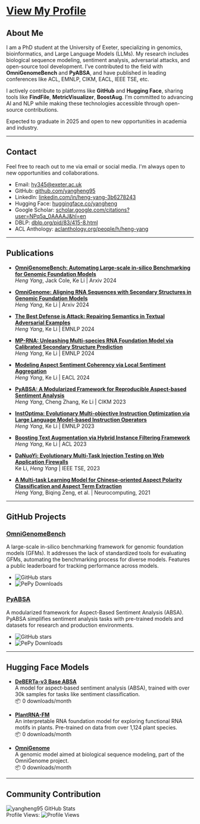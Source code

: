 # [View My Profile](https://yangheng95.github.io/)
## About Me 
I am a PhD student at the University of Exeter, specializing in genomics, bioinformatics, and Large Language Models (LLMs). My research includes biological sequence modeling, sentiment analysis, adversarial attacks, and open-source tool development. I’ve contributed to the field with **OmniGenomeBench** and **PyABSA**, and have published in leading conferences like ACL, EMNLP, CIKM, EACL, IEEE TSE, etc.

I actively contribute to platforms like **GitHub** and **Hugging Face**, sharing tools like **FindFile**, **MetricVisualizer**, **BoostAug**. I’m committed to advancing AI and NLP while making these technologies accessible through open-source contributions.

Expected to graduate in 2025 and open to new opportunities in academia and industry.

---

## Contact
Feel free to reach out to me via email or social media. I'm always open to new opportunities and collaborations.

- Email: [hy345@exeter.ac.uk](mailto:hy345@exeter.ac.uk)
- GitHub: [github.com/yangheng95](https://github.com/yangheng95)
- LinkedIn: [linkedin.com/in/heng-yang-3b6278243](https://www.linkedin.com/in/heng-yang-3b6278243)
- Hugging Face: [huggingface.co/yangheng](https://huggingface.co/yangheng)
- Google Scholar: [scholar.google.com/citations?user=NPq5a_0AAAAJ&hl=en](https://scholar.google.com/citations?user=NPq5a_0AAAAJ&hl=en)
- DBLP: [dblp.org/pid/83/415-8.html](https://dblp.org/pid/83/415-8.html)
- ACL Anthology: [aclanthology.org/people/h/heng-yang](https://aclanthology.org/people/h/heng-yang)

---

## Publications

- **[OmniGenomeBench: Automating Large-scale in-silico Benchmarking for Genomic Foundation Models](https://arxiv.org/abs/2410.01784)**  
  *Heng Yang*, Jack Cole, Ke Li | Arxiv 2024

- **[OmniGenome: Aligning RNA Sequences with Secondary Structures in Genomic Foundation Models](https://arxiv.org/abs/2407.11242)**  
  *Heng Yang*, Ke Li | Arxiv 2024

- **[The Best Defense is Attack: Repairing Semantics in Textual Adversarial Examples](https://openreview.net/forum?id=gLcpCzxoiM)**  
  *Heng Yang*, Ke Li | EMNLP 2024

- **[MP-RNA: Unleashing Multi-species RNA Foundation Model via Calibrated Secondary Structure Prediction](https://openreview.net/forum?id=2ewzfedbQv)**  
  *Heng Yang*, Ke Li | EMNLP 2024

- **[Modeling Aspect Sentiment Coherency via Local Sentiment Aggregation](https://aclanthology.org/2024.eacl-main.195)**  
  *Heng Yang*, Ke Li | EACL 2024

- **[PyABSA: A Modularized Framework for Reproducible Aspect-based Sentiment Analysis](https://dl.acm.org/doi/abs/10.1145/3583780.3614752)**  
  *Heng Yang*, Cheng Zhang, Ke Li | CIKM 2023

- **[InstOptima: Evolutionary Multi-objective Instruction Optimization via Large Language Model-based Instruction Operators](https://aclanthology.org/2023.findings-emnlp.907)**  
  *Heng Yang*, Ke Li | EMNLP 2023

- **[Boosting Text Augmentation via Hybrid Instance Filtering Framework](https://aclanthology.org/2023.findings-acl.105)**  
  *Heng Yang*, Ke Li | ACL 2023

- **[DaNuoYi: Evolutionary Multi-Task Injection Testing on Web Application Firewalls](https://ieeexplore.ieee.org/document/10372386)**  
  Ke Li, *Heng Yang* | IEEE TSE, 2023

- **[A Multi-task Learning Model for Chinese-oriented Aspect Polarity Classification and Aspect Term Extraction](https://www.sciencedirect.com/science/article/abs/pii/S0925231220312534)**  
  *Heng Yang*, Biqing Zeng, et al. | Neurocomputing, 2021
---

## GitHub Projects

### [OmniGenomeBench](https://github.com/yangheng95/OmniGenomeBench)
A large-scale in-silico benchmarking framework for genomic foundation models (GFMs). It addresses the lack of standardized tools for evaluating GFMs, automating the benchmarking process for diverse models. Features a public leaderboard for tracking performance across models.

- ![GitHub stars](https://img.shields.io/github/stars/yangheng95/OmniGenomeBench?style=social)  
- ![PePy Downloads](https://pepy.tech/badge/omnigenome)

### [PyABSA](https://github.com/yangheng95/PyABSA)
A modularized framework for Aspect-Based Sentiment Analysis (ABSA). PyABSA simplifies sentiment analysis tasks with pre-trained models and datasets for research and production environments.

- ![GitHub stars](https://img.shields.io/github/stars/yangheng95/PyABSA?style=social)  
- ![PePy Downloads](https://pepy.tech/badge/pyabsa)

---

## Hugging Face Models

- **[DeBERTa-v3 Base ABSA](https://huggingface.co/yangheng/deberta-v3-base-absa-v1.1)**  
  A model for aspect-based sentiment analysis (ABSA), trained with over 30k samples for tasks like sentiment classification.  
  📦 0 downloads/month

- **[PlantRNA-FM](https://huggingface.co/yangheng/PlantRNA-FM)**  
  An interpretable RNA foundation model for exploring functional RNA motifs in plants. Pre-trained on data from over 1,124 plant species.  
  📦 0 downloads/month

- **[OmniGenome](https://huggingface.co/yangheng/OmniGenome-52M)**  
  A genomic model aimed at biological sequence modeling, part of the OmniGenome project.  
  📦 0 downloads/month

---

## Community Contribution

![yangheng95 GitHub Stats](https://github-readme-stats.vercel.app/api?username=yangheng95&show_icons=true)  
Profile Views: ![Profile Views](https://komarev.com/ghpvc/?username=yangheng95)
